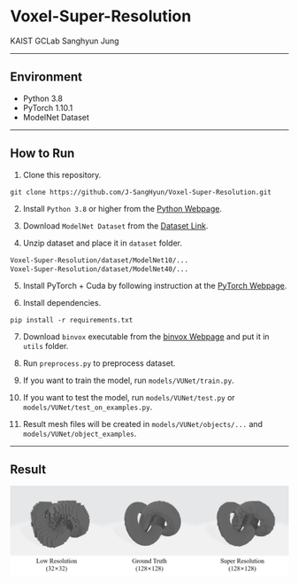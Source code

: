 # Voxel-Super-Resolution

KAIST GCLab Sanghyun Jung

-------------
## Environment
* Python 3.8
* PyTorch 1.10.1
* ModelNet Dataset

-------------
## How to Run
1. Clone this repository.
```
git clone https://github.com/J-SangHyun/Voxel-Super-Resolution.git
```

2. Install ```Python 3.8``` or higher from the [Python Webpage](https://www.python.org/).

3. Download ```ModelNet Dataset``` from the [Dataset Link](https://modelnet.cs.princeton.edu/).

4. Unzip dataset and place it in ```dataset``` folder.
```
Voxel-Super-Resolution/dataset/ModelNet10/...
Voxel-Super-Resolution/dataset/ModelNet40/...
```

5. Install PyTorch + Cuda by following instruction at the [PyTorch Webpage](https://pytorch.org/).

6. Install dependencies.
```
pip install -r requirements.txt
```

7. Download ```binvox``` executable from the [binvox Webpage](https://www.patrickmin.com/binvox/) and put it in ```utils``` folder.

8. Run ```preprocess.py``` to preprocess dataset.

9. If you want to train the model, run ```models/VUNet/train.py```.

10. If you want to test the model, run ```models/VUNet/test.py``` or ```models/VUNet/test_on_examples.py```.

11. Result mesh files will be created in ```models/VUNet/objects/...``` and ```models/VUNet/object_examples```.

-------------
## Result
![Initial state](figures/result.png)

